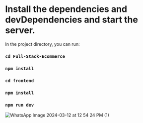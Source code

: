 # Install the dependencies and devDependencies and start the server.


In the project directory, you can run:
### `cd Full-Stack-Ecommerce`
### `npm install` 
### `cd frontend` 
### `npm install`
### `npm run dev` 
![WhatsApp Image 2024-03-12 at 12 54 24 PM (1)](https://github.com/patilvivek643/Full-Stack-Ecommerce/assets/106394127/95e7e196-dca0-42fb-8f6a-84e63763dc13)
